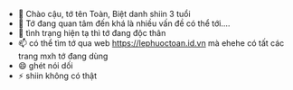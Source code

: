 - 👋 Chào cậu, tớ tên Toàn, Biệt danh shiin 3 tuổi
- 👀 Tớ đang quan tâm đến khá là nhiều vấn đề có thể tới....
- 💞️ tình trạng hiện tạ thì tớ đang độc thân 
- 📫 có thể tìm tớ qua web https://lephuoctoan.id.vn mà ehehe có tất các trang mxh tớ đang dùng 
- 😄 ghét nói dối 
- ⚡ shiin không có thật

<!---
ShiinSoSad/ShiinSoSad is a ✨ special ✨ repository because its `README.md` (this file) appears on your GitHub profile.
You can click the Preview link to take a look at your changes.
--->
